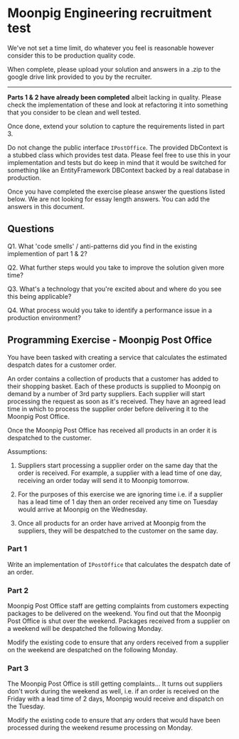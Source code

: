 # Moonpig Engineering recruitment test

We've not set a time limit, do whatever you feel is reasonable however consider
 this to be production quality code. 

When complete, please upload your solution and answers in a .zip to the google
drive link provided to you by the recruiter.

-----

**Parts 1 & 2 have already been completed** albeit lacking in quality. Please 
check the implementation of these and look at refactoring it into something 
that you consider to be clean and well tested.

Once done, extend your solution to capture the requirements listed in part 3.

Do not change the public interface `IPostOffice`. The provided DbContext
is a stubbed class which provides test data. Please feel free to use this
in your implementation and tests but do keep in mind that it would be 
switched for something like an EntityFramework DBContext backed by a 
real database in production.

Once you have completed the exercise please answer the questions listed below. 
We are not looking for essay length answers. You can add the answers in this 
document.

## Questions

Q1. What 'code smells' / anti-patterns did you find in the existing 
	implemention of part 1 & 2?

Q2. What further steps would you take to improve the solution given more time?

Q3. What's a technology that you're excited about and where do you see this 
    being applicable?

Q4. What process would you take to identify a performance issue in a production
    environment? 

## Programming Exercise - Moonpig Post Office

You have been tasked with creating a service that calculates the estimated 
despatch dates for a customer order. 

An order contains a collection of products that a customer has added to their 
shopping basket. Each of these products is supplied to Moonpig on demand by a number of 3rd party suppliers. Each supplier will start processing the request as soon as it's received. They have an agreed lead time in which to process the supplier order before delivering it to the Moonpig Post Office.

Once the Moonpig Post Office has received all products in an order it is 
despatched to the customer.  

Assumptions:

1. Suppliers start processing a supplier order on the same day that the order 		is received. For example, a supplier with a lead time of one day, receiving
	an order today will send it to Moonpig tomorrow.


2. For the purposes of this exercise we are ignoring time i.e. if a 
	supplier has a lead time of 1 day then an order received any time on 
	Tuesday would arrive at Moonpig on the Wednesday.

3. Once all products for an order have arrived at Moonpig from the suppliers, 
	they will be despatched to the customer on the same day.


### Part 1 

Write an implementation of `IPostOffice` that calculates the despatch date 
of an order. 


### Part 2

Moonpig Post Office staff are getting complaints from customers expecting 
packages to be delivered on the weekend. You find out that the Moonpig Post
Office is shut over the weekend. Packages received from a supplier on a weekend 
will be despatched the following Monday.

Modify the existing code to ensure that any orders received from a supplier
on the weekend are despatched on the following Monday.

### Part 3

The Moonpig Post Office is still getting complaints... It turns out suppliers 
don't work during the weekend as well, i.e. if an order is received on the 
Friday with a lead time of 2 days, Moonpig would receive and dispatch on the 
Tuesday.


Modify the existing code to ensure that any orders that would have been 
processed during the weekend resume processing on Monday.
